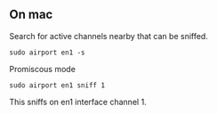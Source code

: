 ## On mac

Search for active channels nearby that can be sniffed.

`sudo airport en1 -s`

Promiscous mode

`sudo airport en1 sniff 1`

This sniffs on en1 interface channel 1.
